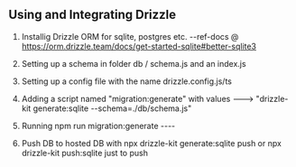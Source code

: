 ## Using and Integrating Drizzle

1. Installig Drizzle ORM for sqlite, postgres etc. --ref-docs @ https://orm.drizzle.team/docs/get-started-sqlite#better-sqlite3

2. Setting up a schema in folder db / schema.js and an index.js

3. Setting up a config file with the name drizzle.config.js/ts

4. Adding a script named "migration:generate" with values ---> "drizzle-kit generate:sqlite --schema=./db/schema.js"

5. Running npm run migration:generate ----

6. Push DB to hosted DB with npx drizzle-kit generate:sqlite push or npx drizzle-kit push:sqlite just to push
